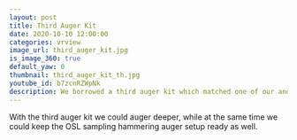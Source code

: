 ```yaml
---
layout: post
title: Third Auger Kit
date: 2020-10-10 12:00:00
categories: vrview
image_url: third_auger_kit.jpg
is_image_360: true
default_yaw: 0
thumbnail: third_auger_kit_th.jpg
youtube_id: b7zcnRZWpNk
description: We borrowed a third auger kit which matched one of our and Luke's auger kit's threading.
---
```

With the third auger kit we could auger deeper, while at the same time we could keep the OSL sampling hammering auger setup ready as well.
